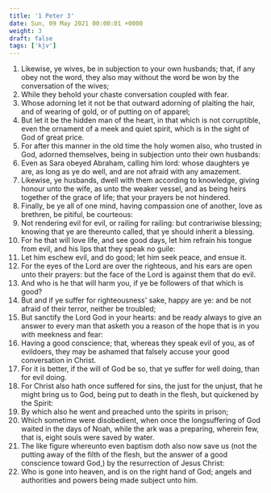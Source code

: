 ```yaml
---
title: '1 Peter 3'
date: Sun, 09 May 2021 00:00:01 +0000
weight: 3
draft: false
tags: ['kjv'] 
---
```


1. Likewise, ye wives, be in subjection to your own husbands; that, if any obey not the word, they also may without the word be won by the conversation of the wives;
2. While they behold your chaste conversation coupled with fear.
3. Whose adorning let it not be that outward adorning of plaiting the hair, and of wearing of gold, or of putting on of apparel;
4. But let it be the hidden man of the heart, in that which is not corruptible, even the ornament of a meek and quiet spirit, which is in the sight of God of great price.
5. For after this manner in the old time the holy women also, who trusted in God, adorned themselves, being in subjection unto their own husbands:
6. Even as Sara obeyed Abraham, calling him lord: whose daughters ye are, as long as ye do well, and are not afraid with any amazement.
7. Likewise, ye husbands, dwell with them according to knowledge, giving honour unto the wife, as unto the weaker vessel, and as being heirs together of the grace of life; that your prayers be not hindered.
8. Finally, be ye all of one mind, having compassion one of another, love as brethren, be pitiful, be courteous:
9. Not rendering evil for evil, or railing for railing: but contrariwise blessing; knowing that ye are thereunto called, that ye should inherit a blessing.
10. For he that will love life, and see good days, let him refrain his tongue from evil, and his lips that they speak no guile:
11. Let him eschew evil, and do good; let him seek peace, and ensue it.
12. For the eyes of the Lord are over the righteous, and his ears are open unto their prayers: but the face of the Lord is against them that do evil.
13. And who is he that will harm you, if ye be followers of that which is good?
14. But and if ye suffer for righteousness' sake, happy are ye: and be not afraid of their terror, neither be troubled;
15. But sanctify the Lord God in your hearts: and be ready always to give an answer to every man that asketh you a reason of the hope that is in you with meekness and fear:
16. Having a good conscience; that, whereas they speak evil of you, as of evildoers, they may be ashamed that falsely accuse your good conversation in Christ.
17. For it is better, if the will of God be so, that ye suffer for well doing, than for evil doing.
18. For Christ also hath once suffered for sins, the just for the unjust, that he might bring us to God, being put to death in the flesh, but quickened by the Spirit:
19. By which also he went and preached unto the spirits in prison;
20. Which sometime were disobedient, when once the longsuffering of God waited in the days of Noah, while the ark was a preparing, wherein few, that is, eight souls were saved by water.
21. The like figure whereunto even baptism doth also now save us (not the putting away of the filth of the flesh, but the answer of a good conscience toward God,) by the resurrection of Jesus Christ:
22. Who is gone into heaven, and is on the right hand of God; angels and authorities and powers being made subject unto him.
